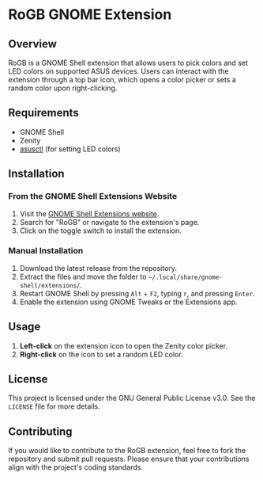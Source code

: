 # RoGB GNOME Extension

## Overview

RoGB is a GNOME Shell extension that allows users to pick colors and set LED colors on supported ASUS devices. Users can interact with the extension through a top bar icon, which opens a color picker or sets a random color upon right-clicking.

## Requirements

- GNOME Shell
- Zenity
- [asusctl](https://gitlab.com/asus-linux/asusctl) (for setting LED colors)

## Installation

### From the GNOME Shell Extensions Website

1. Visit the [GNOME Shell Extensions website](https://extensions.gnome.org).
2. Search for "RoGB" or navigate to the extension's page.
3. Click on the toggle switch to install the extension.

### Manual Installation

1. Download the latest release from the repository.
2. Extract the files and move the folder to `~/.local/share/gnome-shell/extensions/`.
3. Restart GNOME Shell by pressing `Alt` + `F2`, typing `r`, and pressing `Enter`.
4. Enable the extension using GNOME Tweaks or the Extensions app.

## Usage

1. **Left-click** on the extension icon to open the Zenity color picker.
2. **Right-click** on the icon to set a random LED color.

## License

This project is licensed under the GNU General Public License v3.0. See the `LICENSE` file for more details.

## Contributing

If you would like to contribute to the RoGB extension, feel free to fork the repository and submit pull requests. Please ensure that your contributions align with the project's coding standards.

